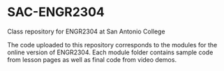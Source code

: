 # SAC-ENGR2304
Class repository for ENGR2304 at San Antonio College

The code uploaded to this repository corresponds to the modules for the online version of ENGR2304.
Each module folder contains sample code from lesson pages as well as final code from video
demos.
